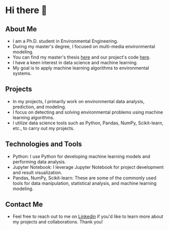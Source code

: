 # Hi there 👋

## About Me

- I am a Ph.D. student in Environmental Engineering.
- During my master's degree, I focused on multi-media environmental modeling.
- You can find my master's thesis [here](https://www.linkedin.com/in/suheylcavusoglu) and our project's code [here](https://github.com/rkgoktas/BETR-QWASI-LU-v1.0).
- I have a keen interest in data science and machine learning.
- My goal is to apply machine learning algorithms to environmental systems.

## Projects

- In my projects, I primarily work on environmental data analysis, prediction, and modeling.
- I focus on detecting and solving environmental problems using machine learning algorithms.
- I utilize data science tools such as Python, Pandas, NumPy, Scikit-learn, etc., to carry out my projects.

## Technologies and Tools

- Python: I use Python for developing machine learning models and performing data analysis.
- Jupyter Notebook: I leverage Jupyter Notebook for project development and result visualization.
- Pandas, NumPy, Scikit-learn: These are some of the commonly used tools for data manipulation, statistical analysis, and machine learning modeling.

## Contact Me

- Feel free to reach out to me on [Linkedin](https://www.linkedin.com/in/suheylcavusoglu) if you'd like to learn more about my projects and collaborations. Thank you!

<!--
**suheylcavusoglu/suheylcavusoglu** is a ✨ _special_ ✨ repository because its `README.md` (this file) appears on your GitHub profile.

Here are some ideas to get you started:

- 🔭 I’m currently working on ...
- 🌱 I’m currently learning ...
- 👯 I’m looking to collaborate on ...
- 🤔 I’m looking for help with ...
- 💬 Ask me about ...
- 📫 How to reach me: ...
- 😄 Pronouns: ...
- ⚡ Fun fact: ...
-->
